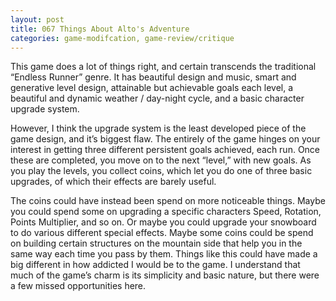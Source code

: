 ```yaml
---
layout: post
title: 067 Things About Alto's Adventure
categories: game-modifcation, game-review/critique
---
```

This game does a lot of things right, and certain transcends the traditional “Endless Runner” genre.  It has beautiful design and music, smart and generative level design, attainable but achievable goals each level, a beautiful and dynamic weather / day-night cycle, and a basic character upgrade system.

However, I think the upgrade system is the least developed piece of the game design, and it’s biggest flaw.  The entirely of the game hinges on your interest in getting three different persistent goals achieved, each run.  Once these are completed, you move on to the next “level,” with new goals.  As you play the levels, you collect coins, which let you do one of three basic upgrades, of which their effects are barely useful.

The coins could have instead been spend on more noticeable things.  Maybe you could spend some on upgrading a specific characters Speed, Rotation, Points Multiplier, and so on.  Or maybe you could upgrade your snowboard to do various different special effects.  Maybe some coins could be spend on building certain structures on the mountain side that help you in the same way each time you pass by them.  Things like this could have made a big different in how addicted I would be to the game.  I understand that much of the game’s charm is its simplicity and basic nature, but there were a few missed opportunities here.